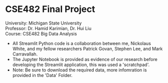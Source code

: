# CSE482 Final Project

University: Michigan State University <br>
Professor: Dr. Hamid Karimian, Dr. Hui Liu <br>
Course: CSE482 Big Data Analysis

* All Streamlit Python code is a collaboration between me, Nickolaus White, and my fellow researchers Patrick Govan, Stephen Lee, and Mark Carravallah.
* The Jupyter Notebook is provided as evidence of our research before developing the Streamlit application, this was used a 'scratchpad'.
* Note: Be sure to download the required data, more infomration is provided in the 'Data' Folder.
